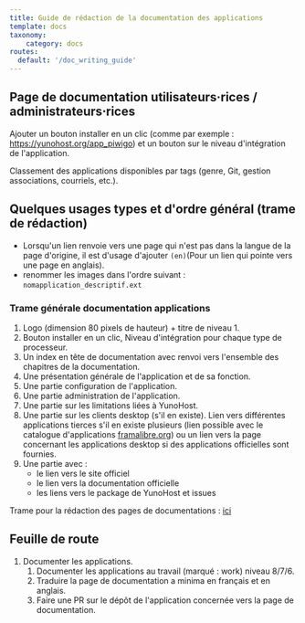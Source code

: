 ```yaml
---
title: Guide de rédaction de la documentation des applications
template: docs
taxonomy:
    category: docs
routes:
  default: '/doc_writing_guide'
---
```


## Page de documentation utilisateurs·rices / administrateurs⋅rices

Ajouter un bouton installer en un clic (comme par exemple : <https://yunohost.org/app_piwigo>) et un bouton sur le niveau d'intégration de l'application.

Classement des applications disponibles par tags (genre, Git, gestion associations, courriels, etc.).

## Quelques usages types et d'ordre général (trame de rédaction)

- Lorsqu'un lien renvoie vers une page qui n'est pas dans la langue de la page d'origine, il est d'usage d'ajouter `(en)`(Pour un lien qui pointe vers une page en anglais).
- renommer les images dans l'ordre suivant : `nomapplication_descriptif.ext`

### Trame générale documentation applications

 1. Logo (dimension 80 pixels de hauteur) + titre de niveau 1.
 2. Bouton installer en un clic, Niveau d'intégration pour chaque type de processeur.
 3. Un index en tête de documentation avec renvoi vers l'ensemble des chapitres de la documentation.
 4. Une présentation générale de l'application et de sa fonction.
 5. Une partie configuration de l'application.
 6. Une partie administration de l'application.
 7. Une partie sur les limitations liées à YunoHost.
 8. Une partie sur les clients desktop (s'il en existe). Lien vers différentes applications tierces s'il en existe plusieurs (lien possible avec le catalogue d'applications [framalibre.org](https://framalibre.org)) ou un lien vers la page concernant les applications desktop si des applications officielles sont fournies.
 9. Une partie avec :
    - le lien vers le site officiel
    - le lien vers la documentation officielle
    - les liens vers le package de YunoHost et issues

Trame pour la rédaction des pages de documentations : [ici](/app_writing_guide)

## Feuille de route

1. Documenter les applications.
   1. Documenter les applications au travail (marqué : work) niveau 8/7/6.
   2. Traduire la page de documentation a minima en français et en anglais.
   3. Faire une PR sur le dépôt de l'application concernée vers la page de documentation.
